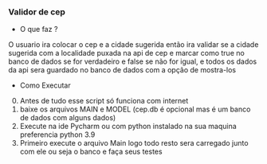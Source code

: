 ###  Validor de cep 

- O que faz ? 

O usuario ira colocar o cep e a cidade sugerida então ira validar se a cidade sugerida com a localidade puxada na api de cep e marcar como true no banco de dados se for verdadeiro e false se não for igual, e todos os dados da api sera guardado no banco de dados com a opção de mostra-los 

- Como Executar
0. Antes de tudo esse script só funciona com internet  
1. baixe os arquivos MAIN e MODEL (cep.db é opcional mas é um banco de dados com alguns dados)
2. Execute na ide Pycharm ou com python instalado na sua maquina preferencia python 3.9
3. Primeiro execute o arquivo Main logo todo resto sera carregado junto com ele ou seja o banco e faça seus testes  
